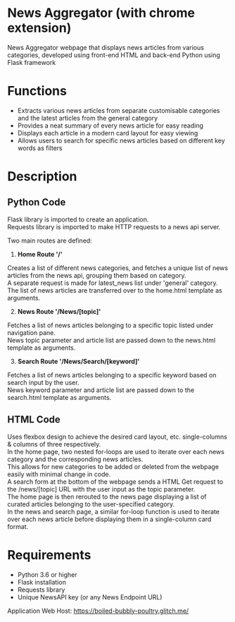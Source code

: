 # News Aggregator (with chrome extension)

News Aggregator webpage that displays news articles from various categories, developed using front-end HTML and back-end Python using Flask framework

# Functions
- Extracts various news articles from separate customisable categories and the latest articles from the general category
- Provides a neat summary of every news article for easy reading
- Displays each article in a modern card layout for easy viewing
- Allows users to search for specific news articles based on different key words as filters

# Description

## Python Code
Flask library is imported to create an application.\
Requests library is imported to make HTTP requests to a news api server.

Two main routes are defined:

1. **Home Route '/'**

Creates a list of different news categories, and fetches a unique list of news articles from the news api, grouping them based on category.\
A separate request is made for latest_news list under 'general' category.\
The list of news articles are transferred over to the home.html template as arguments.

2. **News Route '/News/[topic]'**

Fetches a list of news articles belonging to a specific topic listed under navigation pane.\
News topic parameter and article list are passed down to the news.html template as arguments.

3. **Search Route '/News/Search/[keyword]'**

Fetches a list of news articles belonging to a specific keyword based on search input by the user.\
News keyword parameter and article list are passed down to the search.html template as arguments.

## HTML Code
Uses flexbox design to achieve the desired card layout, etc. single-columns & columns of three respectively.\
In the home page, two nested for-loops are used to iterate over each news category and the corresponding news articles.\
This allows for new categories to be added or deleted from the webpage easily with minimal change in code.\
A search form at the bottom of the webpage sends a HTML Get request to the /news/[topic] URL with the user input as the topic parameter.\
The home page is then rerouted to the news page displaying a list of curated articles belonging to the user-specified category.\
In the news and search page, a similar for-loop function is used to iterate over each news article before displaying them in a single-column card format.

# Requirements
- Python 3.6 or higher
- Flask installation
- Requests library
- Unique NewsAPI key (or any News Endpoint URL)

Application Web Host: https://boiled-bubbly-poultry.glitch.me/
